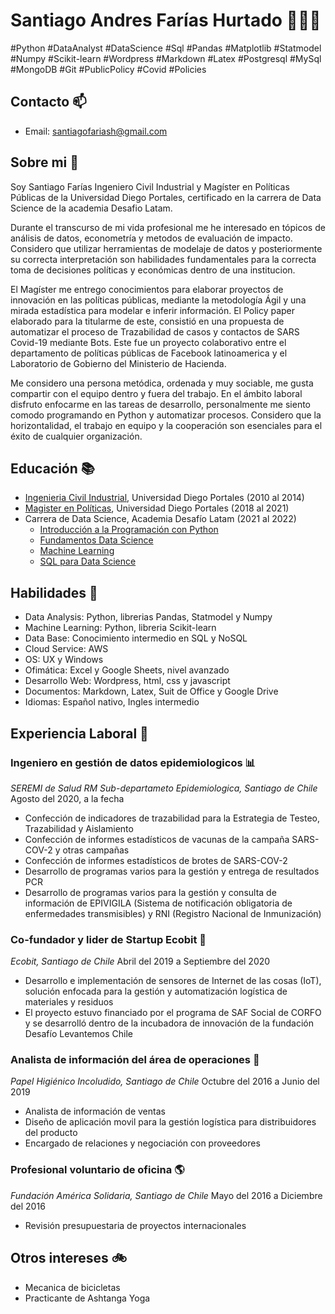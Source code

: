 # Santiago Andres Farías Hurtado 🧑🏾‍💻

#Python #DataAnalyst #DataScience #Sql #Pandas #Matplotlib #Statmodel #Numpy #Scikit-learn #Wordpress #Markdown #Latex #Postgresql #MySql #MongoDB #Git #PublicPolicy #Covid #Policies 

## Contacto 📫
- Email: santiagofariash@gmail.com

## Sobre mi 🌱
Soy Santiago Farías Ingeniero Civil Industrial y Magíster en Políticas Públicas de la Universidad Diego Portales, certificado en la carrera de Data Science de la academia Desafio Latam.

Durante el transcurso de mi vida profesional me he interesado en tópicos de análisis de datos, econometría y metodos de evaluación de impacto. Considero que utilizar herramientas de modelaje de datos y posteriormente su correcta interpretación son habilidades fundamentales para la correcta toma de decisiones políticas y económicas dentro de una institucion. 

El Magíster me entrego conocimientos para elaborar proyectos de innovación en las políticas públicas, mediante la metodología Ágil y una mirada estadística para modelar e inferir información. El Policy paper elaborado para la titularme de este, consistió en una propuesta de automatizar el proceso de Trazabilidad de casos y contactos de SARS Covid-19 mediante Bots. Este fue un proyecto colaborativo entre el departamento de políticas públicas de Facebook latinoamerica y el Laboratorio de Gobierno del Ministerio de Hacienda.

Me considero una persona metódica, ordenada y muy sociable, me gusta compartir con el equipo dentro y fuera del trabajo. En el ámbito laboral disfruto enfocarme en las tareas de desarrollo, personalmente me siento comodo programando en Python y automatizar procesos. Considero que la horizontalidad, el trabajo en equipo y la cooperación son esenciales para el éxito de cualquier organización.

## Educación 📚
- [Ingenieria Civil Industrial](https://github.com/santiagofh/santiagofh.github.io/blob/1b62b3575d59a9c0bb436c715849b20ada4eb34f/SANTIAGO%20ANDRES%20FARIAS%20HU%20RTADO%20grado%20acade%CC%81mico.pdf), Universidad Diego Portales (2010 al 2014)
- [Magister en Políticas](https://github.com/santiagofh/santiagofh.github.io/blob/163a235c3ce63ed694ca6a30149f4f8afe46c72d/SANTIAGO%20ANDRES%20FARIAS%20HU%20RTADO%20grado%20acade%CC%81mico.pdf), Universidad Diego Portales (2018 al 2021) 
- Carrera de Data Science, Academia Desafío Latam (2021 al 2022)
  - [Introducción a la Programación con Python](https://github.com/santiagofh/santiagofh.github.io/blob/0fb0df1f55f859a0dc960a9a10bcec5af0afa892/aprobacion-modulos-cursos-b-learning-introduccion-a-la-programacion-con-python-g37-9850-2.png)
  - [Fundamentos Data Science](https://github.com/santiagofh/santiagofh.github.io/blob/0fb0df1f55f859a0dc960a9a10bcec5af0afa892/aprobacion-modulos-cursos-b-learning-fundamentos-data-science-g37-9850.png)
  - [Machine Learning](https://github.com/santiagofh/santiagofh.github.io/blob/0fb0df1f55f859a0dc960a9a10bcec5af0afa892/aprobacion-modulos-cursos-b-learning-machine-learning-g44-9850.png)
  - [SQL para Data Science](https://github.com/santiagofh/santiagofh.github.io/blob/0fb0df1f55f859a0dc960a9a10bcec5af0afa892/aprobacion-modulos-cursos-b-learning-sql-para-data-science-g44-9850.png)

## Habilidades 🐍
- Data Analysis: Python, librerias Pandas, Statmodel y Numpy
- Machine Learning: Python, libreria Scikit-learn
- Data Base: Conocimiento intermedio en SQL y NoSQL
- Cloud Service: AWS
- OS: UX y Windows
- Ofimática: Excel y Google Sheets, nivel avanzado
- Desarrollo Web: Wordpress, html, css y javascript
- Documentos: Markdown, Latex, Suit de Office y Google Drive
- Idiomas: Español nativo, Ingles intermedio

## Experiencia Laboral 📌

### Ingeniero en gestión de datos epidemiologicos 📊
_SEREMI de Salud RM Sub-departameto Epidemiologica, Santiago de Chile_
Agosto del 2020, a la fecha
- Confección de indicadores de trazabilidad para la Estrategia de Testeo, Trazabilidad y Aislamiento
- Confección de informes estadísticos de vacunas de la campaña SARS-COV-2 y otras campañas
- Confección de informes estadísticos de brotes de SARS-COV-2
- Desarrollo de programas varios para la gestión y entrega de resultados PCR  
- Desarrollo de programas varios para la gestión y consulta de información de EPIVIGILA (Sistema de notificación obligatoria de enfermedades transmisibles) y RNI (Registro Nacional de Inmunización)  

### Co-fundador y lider de Startup Ecobit 🤖
_Ecobit, Santiago de Chile_
Abril del 2019 a Septiembre del 2020  
- Desarrollo e implementación de sensores de Internet de las cosas (IoT), solución enfocada para la gestión y automatización logística de materiales y residuos  
- El proyecto estuvo financiado por el programa de SAF Social de CORFO y se desarrolló dentro de la incubadora de innovación de la fundación Desafío Levantemos Chile  

### Analista de información del área de operaciones 🧻
_Papel Higiénico Incoludido, Santiago de Chile_
Octubre del 2016 a Junio del 2019  
- Analista de información de ventas  
- Diseño de aplicación movil para la gestión logística para distribuidores del producto  
- Encargado de relaciones y negociación con proveedores  

### Profesional voluntario de oficina 🌎
_Fundación América Solidaria, Santiago de Chile_
Mayo del 2016 a Diciembre del 2016  
- Revisión presupuestaria de proyectos internacionales

## Otros intereses 🚲
- Mecanica de bicicletas 
- Practicante de Ashtanga Yoga
